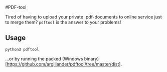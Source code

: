 #PDF-tool

Tired of having to upload your private .pdf-documents to online service just to merge them? `pdftool` is the answer to your problems! 

## Usage

```
python3 pdftool
```

...or by running the packed (Windows binary)[https://github.com/argillander/pdftool/tree/master/dist].
